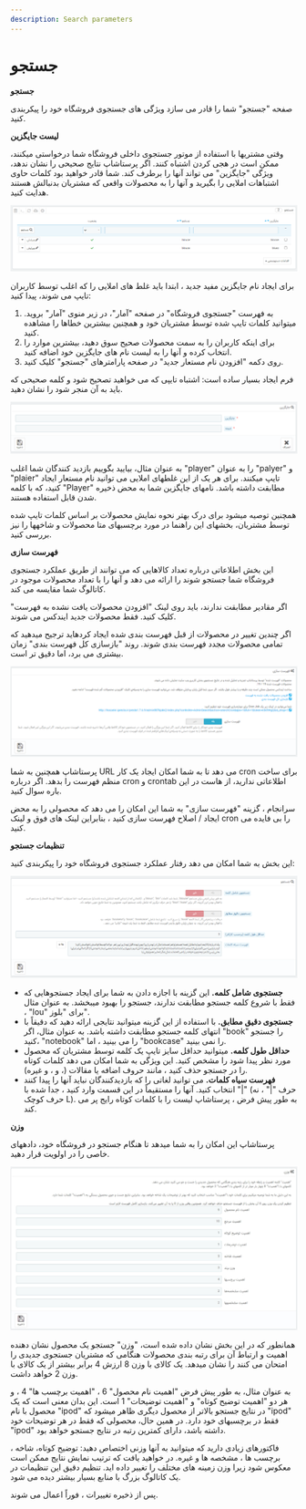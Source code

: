 ```yaml
---
description: Search parameters
---
```


# جستجو

**جستجو**

صفحه "جستجو" شما را قادر می سازد ویژگی های جستجوی فروشگاه خود را پیکربندی کنید.

**لیست جایگزین**

وقتی مشتریها با استفاده از موتور جستجوی داخلی فروشگاه شما درخواستی میکنند، ممکن است در هجی کردن اشتباه کنند. اگر پرستاشاپ نتایج صحیحی را نشان ندهد، ویژگی "جایگزین" می تواند آنها را برطرف کند. شما قادر خواهید بود کلمات حاوی اشتباهات املایی را بگیرید و آنها را به محصولات واقعی که مشتریان بدنبالش هستند هدایت کنید.

![](<../../../../.gitbook/assets/0 (64).png>)

برای ایجاد نام جایگزین مفید جدید ، ابتدا باید غلط های املایی را که اغلب توسط کاربران تایپ می شوند، پیدا کنید:

1. به فهرست "جستجوی فروشگاه" در صفحه "آمار"، در زیر منوی "آمار" بروید. میتوانید کلمات تایپ شده توسط مشتریان خود و همچنین بیشترین خطاها را مشاهده کنید.
2. برای اینکه کاربران را به سمت محصولات صحیح سوق دهید، بیشترین موارد را انتخاب کرده و آنها را به لیست نام های جایگزین خود اضافه کنید.
3. روی دکمه "افزودن نام مستعار جدید" در صفحه پارامترهای "جستجو" کلیک کنید.

فرم ایجاد بسیار ساده است: اشتباه تایپی که می خواهید تصحیح شود و کلمه صحیحی که باید به آن منجر شود را نشان دهید.

![](<../../../../.gitbook/assets/1 (48).png>)

به عنوان مثال، بیایید بگوییم بازدید کنندگان شما اغلب "player" را به عنوان "palyer" و "plaier" تایپ میکنند. برای هر یک از این غلطهای املایی می توانید نام مستعار ایجاد کنید، که با کلمه "Player" مطابقت داشته باشد. نامهای جایگزین شما به محض ذخیره شدن قابل استفاده هستند.

همچنین توصیه میشود برای درک بهتر نحوه نمایش محصولات بر اساس کلمات تایپ شده توسط مشتریان، بخشهای این راهنما در مورد برچسبهای متا محصولات و شاخهها را نیز بررسی کنید.

**فهرست سازی**

این بخش اطلاعاتی درباره تعداد کالاهایی که می توانند از طریق عملکرد جستجوی فروشگاه شما جستجو شوند را ارائه می دهد و آنها را با تعداد محصولات موجود در کاتالوگ شما مقایسه می کند.

اگر مقادیر مطابقت ندارند، باید روی لینک "افزودن محصولات یافت نشده به فهرست" کلیک کنید. فقط محصولات جدید ایندکس می شوند.

اگر چندین تغییر در محصولات از قبل فهرست بندی شده ایجاد کردهاید ترجیح میدهید که تمامی محصولات مجدد فهرست بندی شوند. روند "بازسازی کل فهرست بندی" زمان بیشتری می برد، اما دقیق تر است.

![](<../../../../.gitbook/assets/2 (29).png>)

پرستاشاپ همچنین به شما URL می دهد تا به شما امکان ایجاد یک کار cron برای ساخت منظم فهرست را بدهد. اگر درباره cron و crontab اطلاعاتی ندارید، از هاست در این باره سوال کنید.

سرانجام ، گزینه "فهرست سازی" به شما این امکان را می دهد که محصولی را به محض ایجاد / اصلاح فهرست سازی کنید ، بنابراین لینک های فوق و لینک cron را بی فایده می کنید.

**تنظیمات جستجو**

این بخش به شما امکان می دهد رفتار عملکرد جستجوی فروشگاه خود را پیکربندی کنید:

![](<../../../../.gitbook/assets/3 (15).png>)

* **جستجوی شامل کلمه.** این گزینه با اجازه دادن به شما برای ایجاد جستجوهایی که فقط با شروع کلمه جستجو مطابقت ندارند، جستجو را بهبود میبخشد. به عنوان مثال ، "lou" برای "بلوز".
* **جستجوی دقیق مطابق.** با استفاده از این گزینه میتوانید نتایجی ارائه دهید که دقیقاً با انتهای کلمه جستجو مطابقت داشته باشد. به عنوان مثال، اگر "book" را جستجو کنید، "notebook" را می بینید ، اما "bookcase" را نمی بینید.
* **حداقل طول کلمه.** میتوانید حداقل سایز تایپ یک کلمه توسط مشتریان که محصول مورد نظر پیدا شود را مشخص کنید. این ویژگی به شما امکان می دهد کلمات کوتاه را در جستجو حذف کنید ، مانند حروف اضافه یا مقالات (، و ، و غیره).
* **فهرست سیاه کلمات.** می توانید لغاتی را که بازدیدکنندگان نباید آنها را پیدا کنند انتخاب کنید. آنها را مستقیماً در این قسمت وارد کنید ، جدا شده با "|" (حرف "|" ، نه حرف کوچک L). به طور پیش فرض ، پرستاشاپ لیست را با کلمات کوتاه رایج پر می کند.

**وزن**

پرستاشاپ این امکان را به شما میدهد تا هنگام جستجو در فروشگاه خود، دادههای خاصی را در اولویت قرار دهید.

![](<../../../../.gitbook/assets/4 (7).png>)

همانطور که در این بخش نشان داده شده است، "وزن" جستجو یک محصول نشان دهنده اهمیت و ارتباط آن برای رتبه بندی محصولات هنگامی که مشتریان جستجوی جدیدی را امتحان می کنند را نشان میدهد. یک کالای با وزن 8 ارزش 4 برابر بیشتر از یک کالای با وزن 2 خواهد داشت.

به عنوان مثال، به طور پیش فرض "اهمیت نام محصول" 6 ، "اهمیت برچسب ها" 4 ، و هر دو "اهمیت توضیح کوتاه" و "اهمیت توضیحات" 1 است. این بدان معنی است که یک محصول با نام "ipod" در نتایج جستجو بالاتر از محصول دیگری ظاهر میشود که "ipod" فقط در برچسبهای خود دارد. در همین حال، محصولی که فقط در هر توضیحات خود "ipod" داشته باشد، دارای کمترین رتبه در نتایج جستجو خواهد بود.

فاکتورهای زیادی دارید که میتوانید به آنها وزنی اختصاص دهید: توضیح کوتاه، شاخه ، برچسب ها ، مشخصه ها و غیره. در خواهید یافت که ترتیب نمایش نتایج ممکن است معکوس شود زیرا وزن زمینه های مختلف را تغییر داده اید. تنظیم دقیق این تنظیمات در یک کاتالوگ بزرگ با منابع بسیار بیشتر دیده می شود.

پس از ذخیره تغییرات ، فوراً اعمال می شوند.

